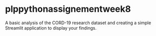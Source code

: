 # plppythonassignementweek8
A  basic analysis of the CORD-19 research dataset and creating a simple Streamlit application to display your findings. 
